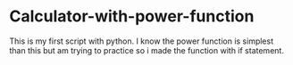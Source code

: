 # Calculator-with-power-function
This is my first script with python. I know the power function is simplest than this but am trying to practice so i made the function with if statement. 
